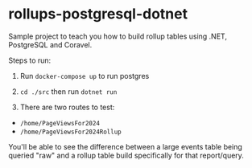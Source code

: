 # rollups-postgresql-dotnet

Sample project to teach you how to build rollup tables using .NET, PostgreSQL and Coravel.

Steps to run:

1. Run `docker-compose up` to run postgres

2. `cd ./src` then run `dotnet run`

3. There are two routes to test:
- `/home/PageViewsFor2024`
- `/home/PageViewsFor2024Rollup`

You'll be able to see the difference between a large events table being queried "raw" and a rollup table build specifically for that report/query.